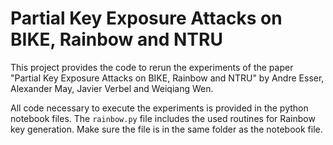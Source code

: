 # Partial Key Exposure Attacks on BIKE, Rainbow and NTRU

This project provides the code to rerun the experiments of the paper "Partial Key Exposure Attacks on BIKE, Rainbow and NTRU" by Andre Esser, Alexander May, Javier Verbel and Weiqiang Wen. 

All code necessary to execute the experiments is provided in the python notebook files. The ``rainbow.py`` file includes the used routines for Rainbow key generation. Make sure the file is in the same folder as the notebook file.
